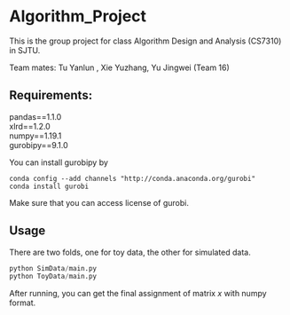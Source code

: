 # Algorithm_Project
This is the group project for class Algorithm Design and Analysis (CS7310) in SJTU.

Team mates: Tu Yanlun , Xie Yuzhang, Yu Jingwei (Team 16)

## Requirements:
pandas==1.1.0 \
xlrd==1.2.0 \
numpy==1.19.1 \
gurobipy==9.1.0

You can install gurobipy by
```
conda config --add channels "http://conda.anaconda.org/gurobi"
conda install gurobi 
```
Make sure that you can access license of gurobi. 

## Usage
There are two folds, one for toy data, the other for simulated data.
```python
python SimData/main.py 
python ToyData/main.py 
``` 
After running, you can get the final assignment of matrix $x$ with numpy format.